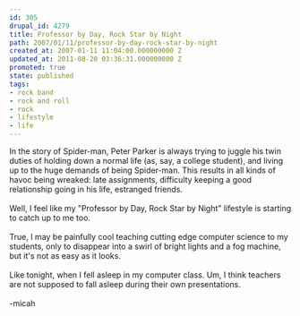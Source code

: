 ```yaml
---
id: 305
drupal_id: 4279
title: Professor by Day, Rock Star by Night
path: 2007/01/11/professor-by-day-rock-star-by-night
created_at: 2007-01-11 11:04:00.000000000 Z
updated_at: 2011-08-20 03:36:31.000000000 Z
promoted: true
state: published
tags:
- rock band
- rock and roll
- rock
- lifestyle
- life
---
```

In the story of Spider-man, Peter Parker is always trying to juggle his twin duties of holding down a normal life (as, say, a college student), and living up to the huge demands of being Spider-man. This results in all kinds of havoc being wreaked: late assignments, difficulty keeping a good relationship going in his life, estranged friends.<br /><br />Well, I feel like my "Professor by Day, Rock Star by Night" lifestyle is starting to catch up to me too.<br /><br />True, I may be painfully cool teaching cutting edge computer science to my students, only to disappear into a swirl of bright lights and a fog machine, but it's not as easy as it looks.<br /><br />Like tonight, when I fell asleep in my computer class. Um, I think teachers are not supposed to fall asleep during their own presentations.<br /><br />-micah
